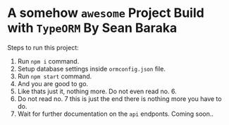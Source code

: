 # A somehow `awesome` Project Build with `TypeORM` By Sean Baraka

Steps to run this project:

1. Run `npm i` command.
2. Setup database settings inside `ormconfig.json` file.
3. Run `npm start` command.
4. And you are good to go.
5. Like thats just it, nothing more. Do not even read no. 6.
6. Do not read no. 7 this is just the end there is nothing more you have to do.
7. Wait for further documentation on the `api` endponts. Coming soon..